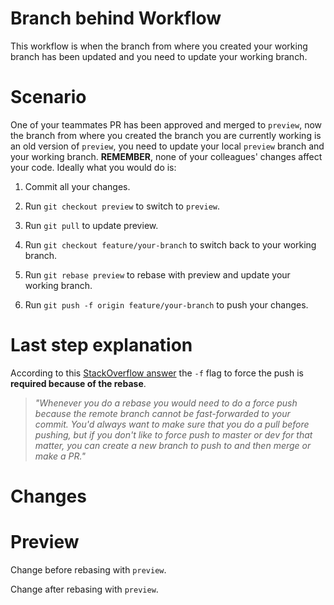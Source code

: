 # Branch behind Workflow

This workflow is when the branch from where you created your working branch has been updated and
you need to update your working branch.

# Scenario

One of your teammates PR has been approved and merged to `preview`, now the branch from where you created the branch
you are currently working is an old version of `preview`, you need to update your local `preview` branch and your working branch. **REMEMBER**, none of your colleagues' changes affect your code. Ideally what you would do is:

1. Commit all your changes.

2. Run `git checkout preview` to switch to `preview`.

3. Run `git pull` to update preview.

4. Run `git checkout feature/your-branch` to switch back to your working branch.

5. Run `git rebase preview` to rebase with preview and update your working branch.

6. Run `git push -f origin feature/your-branch` to push your changes.

# Last step explanation

According to this [StackOverflow answer](https://stackoverflow.com/questions/39399804/updates-were-rejected-because-the-tip-of-your-current-branch-is-behind-its-remot) the `-f`
flag to force the push is **required because of the rebase**.

> _"Whenever you do a rebase you would need to do a force push because the remote branch cannot be fast-forwarded to your commit. You'd always want to make sure that you do a pull before pushing, but if you don't like to force push to master or dev for that matter, you can create a new branch to push to and then merge or make a PR."_

# Changes

# Preview

Change before rebasing with `preview`.

Change after rebasing with `preview`.
